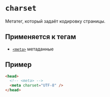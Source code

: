 # `charset`

Метатег, который задаёт кодировку страницы.

## Применяется к тегам

- [`<meta>`](../../TAGS/HEAD/meta.md) метаданные

## Пример

```html
<head>
  <!-- <meta> -->
  <meta charset="UTF-8" />
</head>
```
